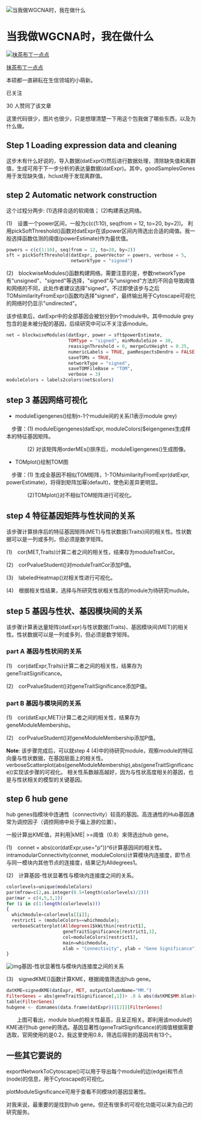 ![当我做WGCNA时，我在做什么](https://pic1.zhimg.com/v2-c33ad0ea044407526f1d93abb8184006_1440w.jpg?source=172ae18b)

# 当我做WGCNA时，我在做什么

[![抹茶布丁一点点](https://pica.zhimg.com/v2-0cae8784b836651467ad45c345199ef2_xs.jpg?source=172ae18b)](https://www.zhihu.com/people/ban-ma-89-78)

[抹茶布丁一点点](https://www.zhihu.com/people/ban-ma-89-78)

本硕都一直耕耘在生信领域的小萌新。

已关注

30 人赞同了该文章

这里代码很少，图片也很少，只是想理清楚一下用这个包我做了哪些东西，以及为什么做。

## **Step 1 Loading expression data and cleaning**

这步木有什么好说的，导入数据(datExpr0)然后进行数据处理，清除缺失值和离群值，生成可用于下一步分析的表达量数据(datExpr)。其中，goodSamplesGenes用于发现缺失值，hclust用于发现离群值。

## **step 2 Automatic network construction**

这个过程分两步: (1)选择合适的软阈值； (2)构建表达网络。

(1)　设置一个power区间，一般为c(c(1:10), seq(from = 12, to=20, by=2))。 利用pickSoftThreshold()函数对datExpr在该power区间内筛选出合适的阈值。我一般选择函数估测的阈值(powerEstimate)作为最优值。

```elixir
powers = c(c(1:10), seq(from = 12, to=20, by=2))
sft = pickSoftThreshold(datExpr, powerVector = powers, verbose = 5,
                        networkType = "signed")
```



(2)　blockwiseModules()函数构建网络。需要注意的是，参数networkType 有"unsigned"、"signed"等选择，"signed"与"unsigned"方法的不同会导致阈值和网络的不同，此处作者建议选择"signed"。不过即使该步与之后TOMsimilarityFromExpr()函数均选择"signed"，最终输出用于Cytoscape可视化的网络时仍显示"undirected"。

该步结束后，datExpr中的全部基因会被划分到n个module中。其中module grey包含的是未被分配的基因，后续研究中可以不关注该module。

```elixir
net = blockwiseModules(datExpr, power = sft$powerEstimate,
                       TOMType = "signed", minModuleSize = 30,
                       reassignThreshold = 0, mergeCutHeight = 0.25,
                       numericLabels = TRUE, pamRespectsDendro = FALSE,
                       saveTOMs = TRUE,
                       networkType = "signed",
                       saveTOMFileBase = "TOM",
                       verbose = 3)
moduleColors = labels2colors(net$colors)
```



## **step 3 基因网络可视化**

- moduleEigengenes()绘制n-1个mudule间的关系(1表示module grey)

　步骤：(1) moduleEigengenes(datExpr, moduleColors)$eigengenes生成样本的特征基因矩阵。

　　　　(2) 对该矩阵用orderMEs()排序后，moduleEigengenes()生成图像。

- TOMplot()绘制TOM图

　步骤：(1) 生成全基因不相似TOM矩阵，1-TOMsimilarityFromExpr(datExpr, powerEstimate)，将得到矩阵加幂(default)，使色彩差异更明显。

　　　　(2)TOMplot()对不相似TOM矩阵进行可视化。

## **step 4 特征基因矩阵与性状间的关系**

该步骤计算排序后的特征基因矩阵(MET)与性状数据(Traits)间的相关性。性状数据可以是一列或多列，但必须是数字矩阵。

(1)　cor(MET,Traits)计算二者之间的相关性，结果存为moduleTraitCor。

(2)　corPvalueStudent()对moduleTraitCor添加P值。

(3)　labeledHeatmap()对相关性进行可视化。

(4)　根据相关性结果，选择与所研究性状相关性高的module为待研究mudule。

## **step 5 基因与性状、基因模块间的关系**

该步骤计算表达量矩阵(datExpr)与性状数据(Traits)、基因模块间(MET)的相关性。性状数据可以是一列或多列，但必须是数字矩阵。

### **part A 基因与性状间的关系**

(1)　cor(datExpr,Traits)计算二者之间的相关性，结果存为geneTraitSignificance。

(2)　corPvalueStudent()对geneTraitSignificance添加P值。

### **part B 基因与模块间的关系**

(1)　cor(datExpr,MET)计算二者之间的相关性，结果存为geneModuleMembership。

(2)　corPvalueStudent()对geneModuleMembership添加P值。

**Note**: 该步骤完成后，可以就step 4 (4)中的待研究module，观察module的特征向量与性状数据，在基因层面上的相关性。 verboseScatterplot(abs(geneModuleMembership),abs(geneTraitSignificance))实现该步骤的可视化。 相关性系数越高越好，因为与性状高度相关的基因，也是与性状相关的模型的关键基因。

## **step 6 hub gene**

hub genes指模块中连通性（connectivity）较高的基因。高连通性的Hub基因通常为调控因子（调控网络中处于偏上游的位置）。

一般计算出KME值，并利用|kME| >=阈值（0.8）来筛选出hub gene。

(1)　connet = abs(cor(datExpr,use="p"))^6计算基因间的相关性。intramodularConnectivity(connet, moduleColors)计算模块内连接度，即节点与同一模块内其他节点的连接度，结果记为Alldegrees1。

(2)　计算基因-性状显著性与模块内连接度之间的关系。

```elixir
colorlevels=unique(moduleColors)
par(mfrow=c(2,as.integer(0.5+length(colorlevels)/2)))
par(mar = c(4,5,3,1))
for (i in c(1:length(colorlevels))) 
{
  whichmodule=colorlevels[[i]]; 
  restrict1 = (moduleColors==whichmodule);
  verboseScatterplot(Alldegrees1$kWithin[restrict1], 
                     geneTraitSignificance[restrict1,1], 
                     col=moduleColors[restrict1],
                     main=whichmodule, 
                     xlab = "Connectivity", ylab = "Gene Significance", abline = TRUE)
}
```

![img](https://pic3.zhimg.com/80/v2-fd62c70c6d371695a989111cc0fb665a_1440w.jpg)基因-性状显著性与模块内连接度之间的关系

(3)　signedKME()函数计算KME，根据阈值筛选出hub gene。

```elixir
datKME=signedKME(datExpr, MET, outputColumnName="MM.")
FilterGenes = abs(geneTraitSignificance[,1])> .8 & abs(datKME$MM.blue)>.8
table(FilterGenes)
hubgene <- dimnames(data.frame(datExpr))[[2]][FilterGenes]
```

　　上图可看出，module blue的相关性最高，且呈正相关。即利用该module的KME进行hub gene的筛选。基因显著性(geneTraitSignificance)的阈值根据需要选取，官网使用的是0.2，我这里使用0.8，筛选后得到的基因共有13个。

## **一些其它要说的**

exportNetworkToCytoscape()可以用于导出每个module的边(edge)和节点(node)的信息，用于Cytoscape的可视化。

plotModuleSignificance可用于查看不同模块的基因显著性。

对我来说，最重要的是找到hub gene。但还有很多的可视化功能可以来为自己的研究服务。